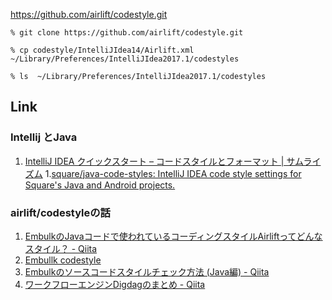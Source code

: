 https://github.com/airlift/codestyle.git

```
% git clone https://github.com/airlift/codestyle.git

% cp codestyle/IntelliJIdea14/Airlift.xml ~/Library/Preferences/IntelliJIdea2017.1/codestyles

% ls  ~/Library/Preferences/IntelliJIdea2017.1/codestyles
```

## Link

### Intellij とJava
1. [IntelliJ IDEA クイックスタート – コードスタイルとフォーマット \| サムライズム](http://samuraism.com/products/jetbrains/intellij-idea/quickstart/codestyle-and-formatting)
1.[square/java\-code\-styles: IntelliJ IDEA code style settings for Square's Java and Android projects\.](https://github.com/square/java-code-styles)

### airlift/codestyleの話
1. [EmbulkのJavaコードで使われているコーディングスタイルAirliftってどんなスタイル？ \- Qiita](http://qiita.com/hiroysato/items/d1a57a8c4fe1ed4053a5)
1. [Embullk codestyle](https://gist.github.com/hiroyuki-sato/c275b6cfb54a9b52fc6f)
1. [Embulkのソースコードスタイルチェック方法 \(Java編\) \- Qiita](http://qiita.com/hiroysato/items/584eafb4a94a961fa571)
1. [ワークフローエンジンDigdagのまとめ \- Qiita](http://qiita.com/hiroysato/items/d0fe5e2d88c267413a82)
